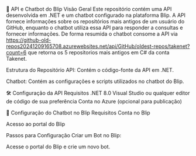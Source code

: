 🌟 API e Chatbot do Blip
Visão Geral
Este repositório contém uma API desenvolvida em .NET e um chatbot configurado na plataforma Blip. 
A API fornece informações sobre os repositórios mais antigos de um usuário do GitHub,
enquanto o chatbot utiliza essa API para responder a consultas e fornecer informações.
De forma resumida o chatbot consome a API via https://github-old-repos20241209165708.azurewebsites.net/api/GitHub/oldest-repos/takenet?count=6
que retorna os 5 repositorios mais antigos em C# da conta Takenet.

Estrutura do Repositório
API: Contém o código-fonte da API em .NET.

Chatbot: Contém as configurações e scripts utilizados no chatbot do Blip.

🛠 Configuração da API
Requisitos
.NET 8.0
Visual Studio ou qualquer editor de código de sua preferência
Conta no Azure (opcional para publicação)

🤖 Configuração do Chatbot no Blip
Requisitos
Conta no Blip

Acesso ao portal do Blip

Passos para Configuração
Criar um Bot no Blip:

Acesse o portal do Blip e crie um novo bot.
